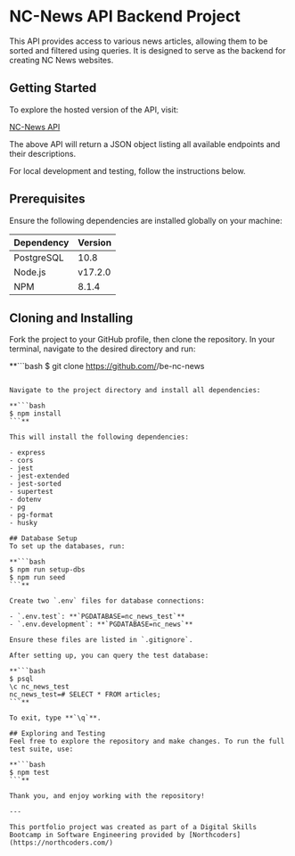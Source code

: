 # NC-News API Backend Project

This API provides access to various news articles, allowing them to be sorted and filtered using queries. It is designed to serve as the backend for creating NC News websites.

## Getting Started

To explore the hosted version of the API, visit:

[NC-News API](https://nc-news-x69l.onrender.com/api)

The above API will return a JSON object listing all available endpoints and their descriptions.

For local development and testing, follow the instructions below.

## Prerequisites

Ensure the following dependencies are installed globally on your machine:

| Dependency | Version |
| ---------- | ------- |
| PostgreSQL | 10.8    |
| Node.js    | v17.2.0 |
| NPM        | 8.1.4   |

## Cloning and Installing

Fork the project to your GitHub profile, then clone the repository. In your terminal, navigate to the desired directory and run:

\*\*```bash
$ git clone https://github.com/<your-github-username>/be-nc-news

````**

Navigate to the project directory and install all dependencies:

**```bash
$ npm install
```**

This will install the following dependencies:

- express
- cors
- jest
- jest-extended
- jest-sorted
- supertest
- dotenv
- pg
- pg-format
- husky

## Database Setup
To set up the databases, run:

**```bash
$ npm run setup-dbs
$ npm run seed
```**

Create two `.env` files for database connections:

- `.env.test`: **`PGDATABASE=nc_news_test`**
- `.env.development`: **`PGDATABASE=nc_news`**

Ensure these files are listed in `.gitignore`.

After setting up, you can query the test database:

**```bash
$ psql
\c nc_news_test
nc_news_test=# SELECT * FROM articles;
```**

To exit, type **`\q`**.

## Exploring and Testing
Feel free to explore the repository and make changes. To run the full test suite, use:

**```bash
$ npm test
```**

Thank you, and enjoy working with the repository!

---

This portfolio project was created as part of a Digital Skills Bootcamp in Software Engineering provided by [Northcoders](https://northcoders.com/)

````

```

```
